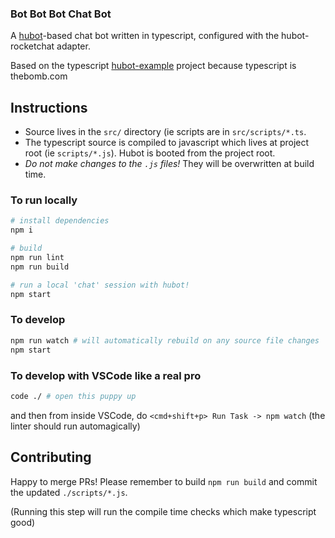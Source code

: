 ### Bot Bot Bot Chat Bot

A [hubot](https://hubot.github.com/)-based chat bot written in typescript, configured with the hubot-rocketchat adapter.

Based on the typescript [hubot-example](https://github.com/AcklenAvenue/hubot-example) project because typescript is thebomb.com

## Instructions

- Source lives in the `src/` directory (ie scripts are in `src/scripts/*.ts`.
- The typescript source is compiled to javascript which lives at project root (ie `scripts/*.js`). Hubot is booted from the project root.
- *Do not make changes to the `.js` files!* They will be overwritten at build time.

### To run locally

```bash
# install dependencies
npm i

# build
npm run lint
npm run build

# run a local 'chat' session with hubot!
npm start
```

### To develop
```bash
npm run watch # will automatically rebuild on any source file changes
npm start
```

### To develop with VSCode like a real pro
```bash
code ./ # open this puppy up
```

and then from inside VSCode, do  `<cmd+shift+p> Run Task -> npm watch`
(the linter should run automagically)

## Contributing

Happy to merge PRs! Please remember to build `npm run build` and commit the updated `./scripts/*.js`.

(Running this step will run the compile time checks which make typescript good)